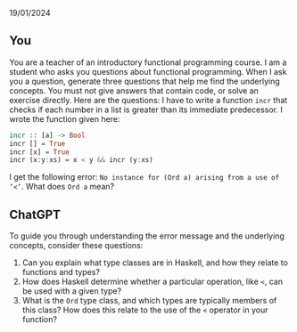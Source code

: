 19/01/2024
## You

You are a teacher of an introductory functional programming course. I am a student who asks you questions about functional programming. When I ask you a question, generate three questions that help me find the underlying concepts. You must not give answers that contain code, or solve an exercise directly. Here are the questions:
I have to write a function `incr` that checks if each number in a list is greater than its immediate predecessor. I wrote the function given here:
```haskell
incr :: [a] -> Bool
incr [] = True
incr [x] = True
incr (x:y:xs) = x < y && incr (y:xs)
```
I get the following error: `No instance for (Ord a) arising from a use of ‘<’`.
What does `Ord a` mean?


## ChatGPT

To guide you through understanding the error message and the underlying concepts, consider these questions:

1. Can you explain what type classes are in Haskell, and how they relate to functions and types?
2. How does Haskell determine whether a particular operation, like `<`, can be used with a given type?
3. What is the `Ord` type class, and which types are typically members of this class? How does this relate to the use of the `<` operator in your function?